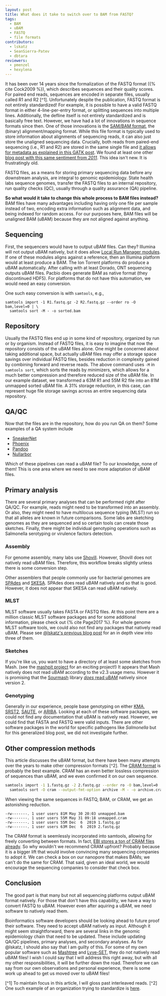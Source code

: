 ```yaml
---
layout: post
title: What does it take to switch over to BAM from FASTQ?
tags:
  - BAM
  - uBAM
  - FASTQ
  - file formats 
contributors:
  - lskatz
  - SeanSierra-Patev
  - dbtara
reviewers:
  - pmenzel
  - hexylena 
---
```


It has been over 14 years since the formalization of the FASTQ format ({% cite Cock2009 %}),
which describes sequences and their quality scores.
For paired end reads, sequences are encoded in separate files, usually called R1 and R2 [^1].
Unfortunately despite the publication, FASTQ format is not entirely standardized!
For example, it is possible to have a valid FASTQ format in either 4-line-per-entry format, or splitting sequences into multiple lines.
Additionally, the defline itself is not entirely standardized and is basically free text.
However, we have had a lot of innovations in sequence formats since then.
One of those innovations is the [SAM/BAM format](https://samtools.github.io/hts-specs/), the (binary) alignment/mapping format.
While this file format is typically used to store information about alignments of sequencing reads, it can also just store the unaligned sequencing data.
Crucially, both reads from paired-end sequencing (i.e., R1 and R2) are stored in the same single file
and [it allows for metadata as explained in this GATK post](https://gatk.broadinstitute.org/hc/en-us/articles/360035532132-uBAM-Unmapped-BAM-Format).
We found at least one other [blog post with this same sentiment from _2011_](https://blastedbio.blogspot.com/2011/10/fastq-must-die-long-live-sambam.html).
This idea isn't new.
It is frustratingly old.

FASTQ files, as a means for storing primary sequencing data before any downstream analysis, are integral to genomic epidemiology.
State health labs sequence genomes,
transfer the FASTQ files to an internal repository,
run quality checks (QC), usually through a quality assurance (QA) pipeline.

**So what would it take to change this whole process to BAM files instead?**  
BAM files have many advantages including having only one file per sample instead of two,
encoding extra information such as alignment data,
and being indexed for random access.
For our purposes here, BAM files will be unaligned BAM (uBAM)
because they are not aligned against anything.

## Sequencing

First, the sequencers would have to output uBAM files.
Can they?
Illumina will not output uBAM natively, but it does allow
[Local Run Manager modules](https://customprotocolselector.illumina.com/selectors/LRM-module-selector/Content/Source/FrontPages/LRM-module-selector.htm).
If one of these modules aligns against a reference, then an Illumina platform would at least produce a BAM.
The Ion Torrent platforms do produce a uBAM automatically.
After calling with at least Dorado, ONT sequencing outputs uBAM files.
Pacbio does generate BAM as native format (they discontinued HDF5).
For platforms that do not have this automation,
we would need an easy conversion.

One such easy conversion is with `samtools`, e.g.,

```shell
samtools import -1 R1.fastq.gz -2 R2.fastq.gz --order ro -O bam,level=0 | \
  samtools sort -M - -o sorted.bam
```

## Repository

Usually the FASTQ files end up in some kind of repository, organized by
run or by organism.
Instead of FASTQ files, it is easy to imagine that now the
repository consists of the uBAM files alone.
One might be concerned about taking additional space,
but actually uBAM files may offer a storage space savings over individual FASTQ files,
besides reduction in complexity gained by combining forward and reverse reads.
The above command uses `-M` in `samtools sort`, which sorts the reads by minimizers, which allows for a much better compression and therefore reduced size of the uBAM file.
In our example dataset, we transformed a 63M R1 and 55M R2 file into an 81M unmapped sorted uBAM file.
A 31% storage reduction, in this case, can represent huge file storage savings across an entire sequencing data repository.

## QA/QC

Now that the files are in the repository, how do you run QA on them?
Some examples of a QA system include

* [SneakerNet](https://github.com/lskatz/SneakerNet)
* [Phoenix](https://github.com/CDCgov/phoenix)
* [Pandoo](https://github.com/schultzm/pandoo)
* [Nullarbor](https://github.com/tseemann/nullarbor)

Which of these pipelines can read a uBAM file?
To our knowledge, none of them!
This is one area where we need to see more adaptation of uBAM files.

## Primary analysis

There are several primary analyses that can be performed
right after QA/QC.
For example, reads might need to be transformed into an assembly.
Or also, they might need to have multilocus sequence typing (MLST)
run so that all alleles are known in future comparisons.
Some labs are sketching genomes as they are sequenced
and so certain tools can create those sketches.
Finally, there might be individual genotyping operations
such as Salmonella serotyping or virulence factors detection.

### Assembly

For genome assembly, many labs use [Shovill](https://github.com/tseemann/shovill).
However, Shovill does not natively read uBAM files.
Therefore, this workflow breaks slightly unless there is some conversion step.

Other assemblers that people commonly use for bacterial genomes are [SPAdes](https://github.com/ablab/spades) and [SKESA](https://github.com/ncbi/SKESA).
SPAdes does read uBAM natively and so that is good.
However, it does not appear that SKESA can read uBAM natively.

### MLST

MLST software usually takes FASTA or FASTQ files.
At this point there are a million classic MLST software packages and for some additional information,
please check out {% cite Page2017 %}.
For whole genome MLST software tools, we could also not find any packages that natively read uBAM.
Please see [@lskatz's previous blog post](https://lskatz.github.io/posts/2023/04/09/wgMLST.html) for an in depth view into three of them.

### Sketches

If you're like us, you want to have a directory of at least some sketches from Mash.
(see the [mashpit project](https://github.com/tongzhouxu/mashpit) for an exciting project!)
It appears that Mash natively does not read uBAM according to the v2.3 usage menu.
However it is promising that the [Sourmash](https://github.com/sourmash-bio/sourmash) library [_does_ read uBAM](https://sourmash.readthedocs.io/en/latest/release-notes/sourmash-2.0.html#major-new-features-since-1-0) natively since version 2.

### Genotyping

Generally in our experience, people base genotyping on either
[KMA](https://bitbucket.org/genomicepidemiology/kma),
[SRST2](https://github.com/katholt/srst2),
[SAUTE](https://github.com/ncbi/SKESA),
or [ARIBA](https://github.com/sanger-pathogens/ariba).
Looking at each of these software packages, we could not find any documentation that uBAM is natively read.
However, we could find that FASTA and FASTQ were valid inputs.
There are other software packages in the world for specific pathogens like _Salmonella_
but for this generalized blog post, we did not investigate further.

## Other compression methods

This article discusses the uBAM format, but there have been many attempts over the years to make other compression formats [^2].
The [CRAM format](https://samtools.github.io/hts-specs/CRAMv3.pdf) is probably the best example.
CRAM has an even better lossless compression of sequences than uBAM,
and we even confirmed it on our own sequence.

```bash
samtools import -1 1.fastq.gz -2 2.fastq.gz --order ro -O bam,level=0 | \
  samtools sort -O cram --output-fmt-option archive -M - -o archive.cram
```

When viewing the same sequences in FASTQ, BAM, or CRAM, we get an astonishing reduction.

```text
-rw-------. 1 user users 81M May 30 20:03 unmapped.bam
-rw-------. 1 user users 55M May 31 09:18 unmapped.cram
-rw-------. 1 user users 55M Dec  6  2019 1.fastq.gz
-rw-------. 1 user users 63M Dec  6  2019 2.fastq.gz
```

The CRAM format is seemlessly incorporated into samtools, allowing for freely converting between formats.
In fact, [EBI stores a ton of CRAM files already](https://x.com/BonfieldJames/status/1182180199657607168).
So why wouldn't we recommend CRAM upfront?
Probably because it is a bigger lift that would involve convincing many sequencing companies to adopt it.
We can check a box on our nanopore that makes BAMs; we can't do the same for CRAM.
That said, given an ideal world, we would encourage the sequencing companies to consider that check box.

## Conclusion

The good part is that many but not all sequencing platforms output uBAM format natively.
For those that don't have this capability, we have a way to convert FASTQ to uBAM.
However even after aquiring a uBAM, we need software to natively read them.

Bioinformatics software developers should be looking ahead
to future proof their software.
They need to accept uBAM natively as input.
Although it might seem straightforward, there are several
links in the genomic epidemiology chain that need to be
updated.
These include updating QA/QC pipelines, primary analyses, and
secondary analyses.
As for @lskatz, I should also say that I am guilty of this.
For some of my own popular software such as
[Mashtree](https://github.com/lskatz/mashtree/tree/master/.github/workflows)
and [Lyve-SET](https://github.com/lskatz/lyve-SET/), they do not natively read uBAM files!
I wish I could say that I will address this right away, but with all my other responsibilities, it will be further down the road.
Therefore we can say from our own observations and personal experience, there is some work up ahead to get us moved over to uBAM files!

[^1] To maintain focus in this article, I will gloss past interleaved reads.
[^2] One such example of an organization trying to standardize is [here](https://www.genomeweb.com/informatics/will-bioinformatics-professionals-embrace-mpeg-g-data-compression-standard?utm_source=addthis_shares#.XcwmeiO9qjW.twitter).
